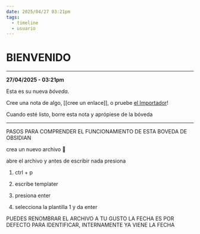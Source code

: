 ```yaml
---
date: 2025/04/27 03:21pm
tags:
  - timeline
  - usuario
---
```

# BIENVENIDO
---
**27/04/2025 - 03:21pm**

Esta es su nueva *bóveda*.

Cree una nota de algo, [[cree un enlace]], o pruebe [el Importador](https://help.obsidian.md/Plugins/Importer)!

Cuando esté listo, borre esta nota y aprópiese de la bóveda

---

PASOS PARA COMPRENDER EL FUNCIONAMIENTO DE ESTA BOVEDA DE OBSIDIAN

crea un nuevo archivo 📝

abre el archivo y antes de escribir nada presiona 

1. ctrl + p

2. escribe templater 

3. presiona enter

4. selecciona la plantilla 1 y da enter

PUEDES RENOMBRAR EL ARCHIVO A TU GUSTO LA FECHA ES POR DEFECTO PARA IDENTIFICAR, INTERNAMENTE YA VIENE LA FECHA